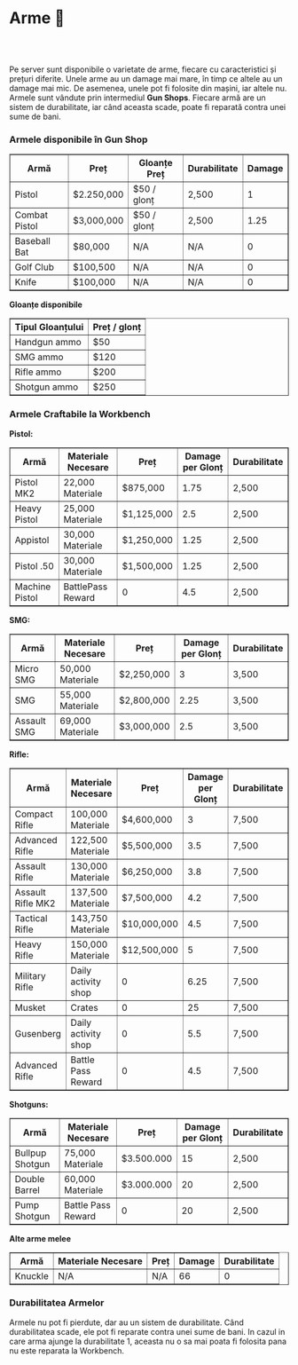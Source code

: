 <h1>Arme 🔫</h1>
<br><br>
<!-- Descrierea sistemului de arme -->
<p>Pe server sunt disponibile o varietate de arme, fiecare cu caracteristici și prețuri diferite. Unele arme au un damage mai mare, în timp ce altele au un damage mai mic. De asemenea, unele pot fi folosite din mașini, iar altele nu. Armele sunt vândute prin intermediul <strong>Gun Shops</strong>. Fiecare armă are un sistem de durabilitate, iar când aceasta scade, poate fi reparată contra unei sume de bani.</p>

<!-- Tabelul pentru armele din Gun Shop -->
<h3>Armele disponibile în Gun Shop</h3>
<table border="1">
    <thead>
        <tr>
            <th>Armă</th>
            <th>Preț</th>
            <th>Gloanțe Preț</th>
            <th>Durabilitate</th>
            <th>Damage</th>
        </tr>
    </thead>
    <tbody>
        <tr>
            <td>Pistol</td>
            <td>$2.250,000</td>
            <td>$50 / glonț</td>
            <td>2,500</td>
            <td>1</td>
        </tr>
        <tr>
            <td>Combat Pistol</td>
            <td>$3,000,000</td>
            <td>$50 / glonț</td>
            <td>2,500</td>
            <td>1.25</td>
        </tr>
        <tr>
            <td>Baseball Bat</td>
            <td>$80,000</td>
            <td>N/A</td>
            <td>N/A</td>
            <td>0</td>
        </tr>
        <tr>
            <td>Golf Club</td>
            <td>$100,500</td>
            <td>N/A</td>
            <td>N/A</td>
            <td>0</td>
        </tr>
        <tr>
            <td>Knife</td>
            <td>$100,000</td>
            <td>N/A</td>
            <td>N/A</td>
            <td>0</td>
        </tr>
    </tbody>
</table>

<!-- Tabelul pentru gloanțele disponibile -->
<strong>Gloanțe disponibile</strong>
<table border="1">
    <thead>
        <tr>
            <th>Tipul Gloanțului</th>
            <th>Preț / glonț</th>
        </tr>
    </thead>
    <tbody>
        <tr>
            <td>Handgun ammo</td>
            <td>$50</td>
        </tr>
        <tr>
            <td>SMG ammo</td>
            <td>$120</td>
        </tr>
        <tr>
            <td>Rifle ammo</td>
            <td>$200</td>
        </tr>
        <tr>
            <td>Shotgun ammo</td>
            <td>$250</td>
        </tr>
    </tbody>
</table>

<!-- Tabelul pentru armele craftabile la Workbench -->
<h3>Armele Craftabile la Workbench</h3>

<strong>Pistol:</strong>

<table border="1">
    <thead>
        <tr>
            <th>Armă</th>
            <th>Materiale Necesare</th>
            <th>Preț</th>
            <th>Damage per Glonț</th>
            <th>Durabilitate</th>
        </tr>
    </thead>
    <tbody>
        <tr>
            <td>Pistol MK2</td>
            <td>22,000 Materiale</td>
            <td>$875,000</td>
            <td>1.75</td>
            <td>2,500</td>
        </tr>
        <tr>
            <td>Heavy Pistol</td>
            <td>25,000 Materiale</td>
            <td>$1,125,000</td>
            <td>2.5</td>
            <td>2,500</td>
        </tr>
        <tr>
            <td>Appistol</td>
            <td>30,000 Materiale</td>
            <td>$1,250,000</td>
            <td>1.25</td>
            <td>2,500</td>
        </tr>
        <tr>
            <td>Pistol .50</td>
            <td>30,000 Materiale</td>
            <td>$1,500,000</td>
            <td>1.25</td>
            <td>2,500</td>
        </tr>
        <tr>
            <td>Machine Pistol</td>
            <td>BattlePass Reward</td>
            <td>0</td>
            <td>4.5</td>
            <td>2,500</td>
        </tr>
    </tbody>
</table>


<strong>SMG:</strong><br>
<table border="1">
    <thead>
        <tr>
            <th>Armă</th>
            <th>Materiale Necesare</th>
            <th>Preț</th>
            <th>Damage per Glonț</th>
            <th>Durabilitate</th>
        </tr>
    </thead>
    <tbody>
        <tr>
            <td>Micro SMG</td>
            <td>50,000 Materiale</td>
            <td>$2,250,000</td>
            <td>3</td>
            <td>3,500</td>
        </tr>
        <tr>
            <td>SMG</td>
            <td>55,000 Materiale</td>
            <td>$2,800,000</td>
            <td>2.25</td>
            <td>3,500</td>
        </tr>
        <tr>
            <td>Assault SMG</td>
            <td>69,000 Materiale</td>
            <td>$3,000,000</td>
            <td>2.5</td>
            <td>3,500</td>
        </tr>
    </tbody>
</table>


<strong>Rifle:</strong><br>
<table border="1">
    <thead>
        <tr>
            <th>Armă</th>
            <th>Materiale Necesare</th>
            <th>Preț</th>
            <th>Damage per Glonț</th>
            <th>Durabilitate</th>
        </tr>
    </thead>
    <tbody>
        <tr>
            <td>Compact Rifle</td>
            <td>100,000 Materiale</td>
            <td>$4,600,000</td>
            <td>3</td>
            <td>7,500</td>
        </tr>
        <tr>
            <td>Advanced Rifle</td>
            <td>122,500 Materiale</td>
            <td>$5,500,000</td>
            <td>3.5</td>
            <td>7,500</td>
        </tr>
        <tr>
            <td>Assault Rifle</td>
            <td>130,000 Materiale</td>
            <td>$6,250,000</td>
            <td>3.8</td>
            <td>7,500</td>
        </tr>
        <tr>
            <td>Assault Rifle MK2</td>
            <td>137,500 Materiale</td>
            <td>$7,500,000</td>
            <td>4.2</td>
            <td>7,500</td>
        </tr>
        <tr>
            <td>Tactical Rifle</td>
            <td>143,750 Materiale</td>
            <td>$10,000,000</td>
            <td>4.5</td>
            <td>7,500</td>
        </tr>
        <tr>
            <td>Heavy Rifle</td>
            <td>150,000 Materiale</td>
            <td>$12,500,000</td>
            <td>5</td>
            <td>7,500</td>
        </tr>
        <tr>
            <td>Military Rifle</td>
            <td>Daily activity shop</td>
            <td>0</td>
            <td>6.25</td>
            <td>7,500</td>
        </tr>
        <tr>
            <td>Musket</td>
            <td>Crates</td>
            <td>0</td>
            <td>25</td>
            <td>7,500</td>
        </tr>
        <tr>
            <td>Gusenberg</td>
            <td>Daily activity shop</td>
            <td>0</td>
            <td>5.5</td>
            <td>7,500</td>
        </tr>
        <tr>
            <td>Advanced Rifle</td>
            <td>Battle Pass Reward</td>
            <td>0</td>
            <td>4.5</td>
            <td>7,500</td>
        </tr>
    </tbody>
</table>

<strong>Shotguns:</strong><br>
<table border="1">
    <thead>
        <tr>
            <th>Armă</th>
            <th>Materiale Necesare</th>
            <th>Preț</th>
            <th>Damage per Glonț</th>
            <th>Durabilitate</th>
        </tr>
    </thead>
    <tbody>
        <tr>
            <td>Bullpup Shotgun</td>
            <td>75,000 Materiale</td>
            <td>$3.500.000 </td>
            <td>15</td>
            <td>2,500</td>
        </tr>
        <tr>
            <td>Double Barrel</td>
            <td>60,000 Materiale</td>
            <td>$3.000.000 </td>
            <td>20</td>
            <td>2,500</td>
        </tr>
        <tr>
            <td>Pump Shotgun</td>
            <td>Battle Pass Reward</td>
            <td>0</td>
            <td>20</td>
            <td>2,500</td>
        </tr>
    </tbody>
</table>

<strong>Alte arme melee</strong><br>
<table border="1">
    <thead>
        <tr>
            <th>Armă</th>
            <th>Materiale Necesare</th>
            <th>Preț</th>
            <th>Damage</th>
            <th>Durabilitate</th>
        </tr>
    </thead>
    <tbody>
        <tr>
            <td>Knuckle</td>
            <td>N/A</td>
            <td>N/A</td>
            <td>66</td>
            <td>0</td>
        </tr>
    </tbody>
</table>


<h3>Durabilitatea Armelor</h3>

<p>Armele nu pot fi pierdute, dar au un sistem de durabilitate. Când durabilitatea scade, ele pot fi reparate contra unei sume de bani. In cazul in care arma ajunge la durabilitate 1, aceasta nu o sa mai poata fi folosita pana nu este reparata la Workbench.</p>
